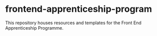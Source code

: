 # frontend-apprenticeship-program
 This repository houses resources and templates for the Front End Apprenticeship Programme.
